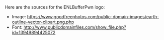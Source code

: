 Here are the sources for the ENLBufferPwn logo:
- Image: https://www.goodfreephotos.com/public-domain-images/earth-outline-vector-clipart.png.php
- Font: http://www.publicdomainfiles.com/show_file.php?id=13949894425072